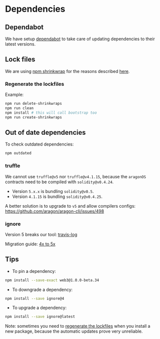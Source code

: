 # Dependencies

## Dependabot

We have setup [dependabot][dependabot-home] to take care of updating dependencies to their latest
versions.

## Lock files

We are using [npm shrinkwrap][shrinkwrap-home] for the reasons described [here][shrinkwrap-issue].

### Regenerate the lockfiles

Example:

```sh
npm run delete-shrinkwraps
npm run clean
npm install # this will call bootstrap too
npm run create-shrinkwraps
```

## Out of date dependencies

To check outdated dependencies:

```sh
npm outdated
```

### truffle

We cannot use `truffle@v5` nor `truffle@v4.1.15`, because the `aragonOS` contracts need to be
compiled with `solidity@v0.4.24`.

- Version `5.x.x` is bundling `solidity@v0.5`.
- Version `4.1.15` is bundling `solidity@v0.4.25`.

A better solution is to upgrade to `v5` and allow compilers configs: <https://github.com/aragon/aragon-cli/issues/498>

### ignore

Version 5 breaks our tool: [travis-log][ignore-fail-log]

Migration guide: [4x to 5x][ignore-migration-guide]

## Tips

- To pin a dependency:

```sh
npm install --save-exact web3@1.0.0-beta.34
```

- To downgrade a dependency:

```sh
npm install --save ignore@4
```

- To upgrade a dependency:

```sh
npm install --save ignore@latest
```

Note: sometimes you need to [regenerate the lockfiles](#regenerate-the-lockfiles) when you install
a new package, because the automatic updates prove very unreliable.

[dependabot-home]: https://dependabot.com/
[shrinkwrap-home]: https://docs.npmjs.com/cli/shrinkwrap.html
[shrinkwrap-issue]: https://github.com/aragon/aragon-cli/issues/477
[ignore-fail-log]: https://travis-ci.org/aragon/aragon-cli/jobs/536290327#L945
[ignore-migration-guide]: https://travis-ci.org/aragon/aragon-cli/jobs/536290327#L945
